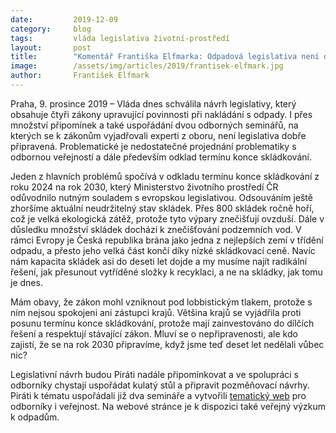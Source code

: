 ```yaml
---
date:         2019-12-09
category:     blog
tags:         vláda legislativa životní-prostředí
layout:       post
title:        "Komentář Františka Elfmarka: Odpadová legislativa není dobře připravená. Odklad termínu konce skládkování ještě zhorší současný stav"
image:        /assets/img/articles/2019/frantisek-elfmark.jpg
author:       František Elfmark
---
```


Praha, 9. prosince 2019 – Vláda dnes schválila návrh legislativy, který obsahuje čtyři zákony upravující povinnosti při nakládání s odpady. I přes množství připomínek a také uspořádání dvou odborných seminářů, na kterých se k zákonům vyjadřovali experti z oboru, není legislativa dobře připravená. Problematické je nedostatečné projednání problematiky s odbornou veřejností a dále především odklad termínu konce skládkování.

Jeden z hlavních problémů spočívá v odkladu termínu konce skládkování z roku 2024 na rok 2030, který Ministerstvo životního prostředí ČR odůvodnilo nutným souladem s evropskou legislativou. Odsouváním ještě zhoršíme aktuální neudržitelný stav skládek. Přes 800 skládek ročně hoří, což je velká ekologická zátěž, protože tyto výpary znečišťují ovzduší. Dále v důsledku množství skládek dochází k znečišťování podzemních vod. V rámci Evropy je Česká republika brána jako jedna z nejlepších zemí v třídění odpadu, a přesto jeho velká část končí díky nízké skládkovací ceně. Navíc nám kapacita skládek asi do deseti let dojde a my musíme najít radikální řešení, jak přesunout vytříděné složky k recyklaci, a ne na skládky, jak tomu je dnes. 

Mám obavy, že zákon mohl vzniknout pod lobbistickým tlakem, protože s ním nejsou spokojeni ani zástupci krajů. Většina krajů se vyjádřila proti posunu termínu konce skládkování, protože mají zainvestováno do dílčích řešení a respektují stávající zákon. Mluví se o nepřipravenosti, ale kdo zajistí, že se na rok 2030 připravíme, když jsme teď deset let nedělali vůbec nic? 

Legislativní návrh budou Piráti nadále připomínkovat a ve spolupráci s odborníky chystají uspořádat kulatý stůl a připravit pozměňovací návrhy. Piráti k tématu uspořádali již dva semináře a vytvořili [tematický web](https://www.obehovehospodarstvi.eu/) pro odborníky i veřejnost. Na webové stránce je k dispozici také veřejný výzkum k odpadům.
